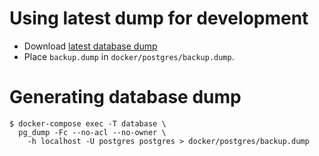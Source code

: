 
# Using latest dump for development

- Download [latest database dump](./data.md#database-dump-for-development)
- Place `backup.dump` in `docker/postgres/backup.dump`.

# Generating database dump

```
$ docker-compose exec -T database \
  pg_dump -Fc --no-acl --no-owner \
    -h localhost -U postgres postgres > docker/postgres/backup.dump
```
